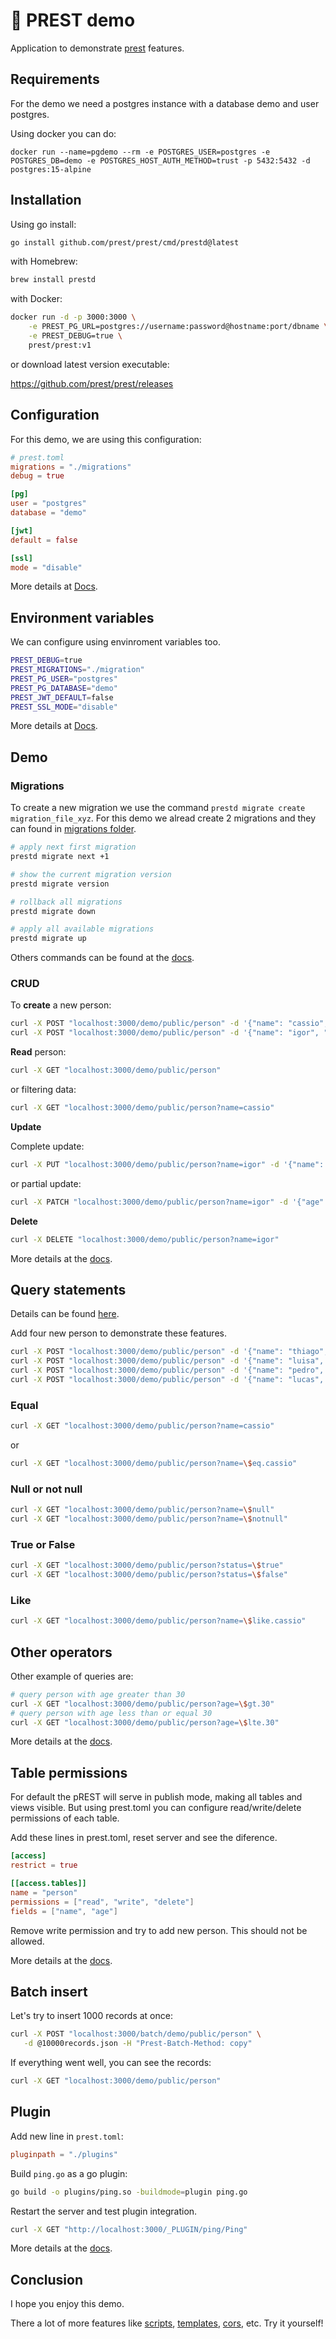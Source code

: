 # 🐘 PREST demo

Application to demonstrate [prest](https://prestd.com/) features.

## Requirements

For the demo we need a postgres instance with a database demo and user postgres.

Using docker you can do:

```
docker run --name=pgdemo --rm -e POSTGRES_USER=postgres -e POSTGRES_DB=demo -e POSTGRES_HOST_AUTH_METHOD=trust -p 5432:5432 -d postgres:15-alpine
```

## Installation

Using go install:

```sh
go install github.com/prest/prest/cmd/prestd@latest
```

with Homebrew:

```sh
brew install prestd
```

with Docker:

```sh
docker run -d -p 3000:3000 \
    -e PREST_PG_URL=postgres://username:password@hostname:port/dbname \
    -e PREST_DEBUG=true \
    prest/prest:v1
```

or download latest version executable:

https://github.com/prest/prest/releases

## Configuration

For this demo, we are using this configuration:

```toml
# prest.toml
migrations = "./migrations"
debug = true

[pg]
user = "postgres"
database = "demo"

[jwt]
default = false

[ssl]
mode = "disable"
```

More details at [Docs](https://docs.prestd.com/prestd/deployment/server-configuration/#toml).

## Environment variables

We can configure using envinroment variables too.

```sh
PREST_DEBUG=true
PREST_MIGRATIONS="./migration"
PREST_PG_USER="postgres"
PREST_PG_DATABASE="demo"
PREST_JWT_DEFAULT=false
PREST_SSL_MODE="disable"
```

More details at [Docs](https://docs.prestd.com/prestd/deployment/server-configuration/#environment-variables).

## Demo

### Migrations

To create a new migration we use the command `prestd migrate create migration_file_xyz`. For this demo we alread create 2 migrations and they can found in [migrations folder](./migrations/).

```sh
# apply next first migration
prestd migrate next +1

# show the current migration version
prestd migrate version

# rollback all migrations
prestd migrate down

# apply all available migrations
prestd migrate up
```

Others commands can be found at the [docs](https://docs.prestd.com/prestd/deployment/migrations/).

### CRUD

To **create** a new person:

```sh
curl -X POST "localhost:3000/demo/public/person" -d '{"name": "cassio", "age": 32}'
curl -X POST "localhost:3000/demo/public/person" -d '{"name": "igor", "age": 36}'
```

**Read** person:

```sh
curl -X GET "localhost:3000/demo/public/person"
```

or filtering data:

```sh
curl -X GET "localhost:3000/demo/public/person?name=cassio"
```

**Update**

Complete update:

```sh
curl -X PUT "localhost:3000/demo/public/person?name=igor" -d '{"name": "igor", "age": 37}'
```

or partial update:

```sh
curl -X PATCH "localhost:3000/demo/public/person?name=igor" -d '{"age": 38}'
```

**Delete**

```sh
curl -X DELETE "localhost:3000/demo/public/person?name=igor"
```

More details at the [docs](https://docs.prestd.com/prestd/api-reference/endpoints/).

## Query statements

Details can be found [here](https://docs.prestd.com/prestd/api-reference/parameters/#operators).

Add four new person to demonstrate these features.

```sh
curl -X POST "localhost:3000/demo/public/person" -d '{"name": "thiago", "age": 31}'
curl -X POST "localhost:3000/demo/public/person" -d '{"name": "luisa", "age": 29}'
curl -X POST "localhost:3000/demo/public/person" -d '{"name": "pedro", "age": 28}'
curl -X POST "localhost:3000/demo/public/person" -d '{"name": "lucas", "age": 18}'
```
### Equal

```sh
curl -X GET "localhost:3000/demo/public/person?name=cassio"
```

or

```sh
curl -X GET "localhost:3000/demo/public/person?name=\$eq.cassio"
```

### Null or not null

```sh
curl -X GET "localhost:3000/demo/public/person?name=\$null"
curl -X GET "localhost:3000/demo/public/person?name=\$notnull"
```

### True or False

```sh
curl -X GET "localhost:3000/demo/public/person?status=\$true"
curl -X GET "localhost:3000/demo/public/person?status=\$false"
```

### Like

```sh
curl -X GET "localhost:3000/demo/public/person?name=\$like.cassio"
```

## Other operators

Other example of queries are:

```sh
# query person with age greater than 30
curl -X GET "localhost:3000/demo/public/person?age=\$gt.30"
# query person with age less than or equal 30
curl -X GET "localhost:3000/demo/public/person?age=\$lte.30"
```

More details at the [docs](https://docs.prestd.com/prestd/api-reference/parameters/#operators).

## Table permissions

For default the pREST will serve in publish mode, making all tables and views visible.
But using prest.toml you can configure read/write/delete permissions of each table.

Add these lines in prest.toml, reset server and see the diference.

```toml
[access]
restrict = true

[[access.tables]]
name = "person"
permissions = ["read", "write", "delete"]
fields = ["name", "age"]
```

Remove write permission and try to add new person. This should not be allowed.

More details at the [docs](https://docs.prestd.com/prestd/deployment/permissions/#table-permissions).

## Batch insert

Let's try to insert 1000 records at once:

```sh
curl -X POST "localhost:3000/batch/demo/public/person" \
   -d @10000records.json -H "Prest-Batch-Method: copy"
```

If everything went well, you can see the records:

```sh
curl -X GET "localhost:3000/demo/public/person"
```

## Plugin

Add new line in `prest.toml`:

```toml
pluginpath = "./plugins"
```

Build `ping.go` as a go plugin:

```sh
go build -o plugins/ping.so -buildmode=plugin ping.go
```

Restart the server and test plugin integration.

```sh
curl -X GET "http://localhost:3000/_PLUGIN/ping/Ping"
```

More details at the [docs](https://docs.prestd.com/prestd/api-reference/plugins/).

## Conclusion

I hope you enjoy this demo.

There a lot of more features like [scripts](), [templates](), [cors](), etc. Try it yourself!
